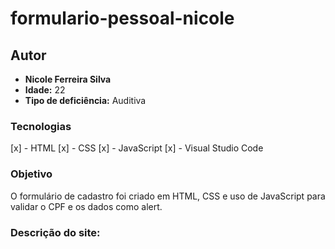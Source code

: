 # formulario-pessoal-nicole

## Autor

- **Nicole Ferreira Silva**
- **Idade:** 22 
- **Tipo de deficiência:** Auditiva

### Tecnologias
[x] - HTML
[x] - CSS
[x] - JavaScript
[x] - Visual Studio Code

### Objetivo
O formulário de cadastro foi criado em HTML, CSS e uso de JavaScript para validar o CPF e os dados como alert.

### Descrição do site:
